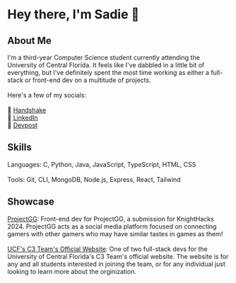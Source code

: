 # Hey there, I'm Sadie 👋
## About Me
I'm a third-year Computer Science student currently attending the University of Central Florida. It feels like I've dabbled in a little bit of everything, but I've definitely spent the most time working as either a full-stack or front-end dev on a multitude of projects.<br/><br/>
Here's a few of my socials:<br/><br/>
🔗 [Handshake](https://ucf.joinhandshake.com/profiles/40554325) <br/>
🔗 [LinkedIn](https://www.linkedin.com/in/sadie-burns-267905340/) <br/>
🔗 [Devpost](https://devpost.com/sadiejklol?ref_content=user-portfolio&ref_feature=portfolio&ref_medium=global-nav)
## Skills
Languages: C, Python, Java, JavaScript, TypeScript, HTML, CSS<br/><br/>
Tools: Git, CLI, MongoDB, Node.js, Express, React, Tailwind
## Showcase
[ProjectGG](https://www.project-gg.co/): Front-end dev for ProjectGG, a submission for KnightHacks 2024. ProjectGG acts as a social media platform focused on connecting gamers with other gamers who may have similar tastes in games as them!<br/><br/>
[UCF's C3 Team's Official Website](https://cs.ucf.edu/CyberCompetitionTeam/): One of two full-stack devs for the University of Central Florida's C3 Team's official website. The website is for any and all students interested in joining the team, or for any individual just looking to learn more about the orginization.
<!--
**SadieNiBu/SadieNiBu** is a ✨ _special_ ✨ repository because its `README.md` (this file) appears on your GitHub profile.

Here are some ideas to get you started:

- 🔭 I’m currently working on ...
- 🌱 I’m currently learning ...
- 👯 I’m looking to collaborate on ...
- 🤔 I’m looking for help with ...
- 💬 Ask me about ...
- 📫 How to reach me: ...
- 😄 Pronouns: ...
- ⚡ Fun fact: ...
-->
